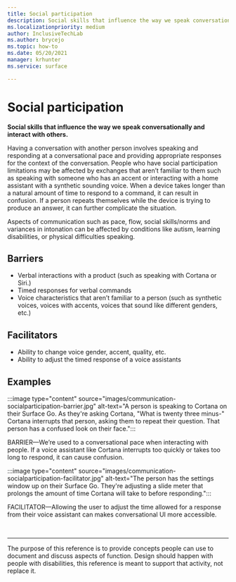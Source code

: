 ```yaml
---
title: Social participation
description: Social skills that influence the way we speak conversationally and interact with others
ms.localizationpriority: medium
author: InclusiveTechLab
ms.author: brycejo 
ms.topic: how-to
ms.date: 05/20/2021
manager: krhunter
ms.service: surface

---
```


# Social participation

**Social skills that influence the way we speak conversationally and interact with others.**

Having a conversation with another person involves speaking and responding at a conversational pace and providing appropriate responses for the context of the conversation. People who have social participation limitations may be affected by exchanges that aren’t familiar to them such as speaking with someone who has an accent or interacting with a home assistant with a synthetic sounding voice. When a device takes longer than a natural amount of time to respond to a command, it can result in confusion. If a person repeats themselves while the device is trying to produce an answer, it can further complicate the situation.

Aspects of communication such as pace, flow, social skills/norms and variances in intonation can be affected by conditions like autism, learning disabilities, or physical difficulties speaking.

## Barriers
* Verbal interactions with a product (such as speaking with Cortana or Siri.)​
* Timed responses for verbal commands​
* Voice characteristics that aren’t familiar to a person (such as synthetic voices, voices with accents, voices that sound like different genders, etc.)​

## Facilitators
* Ability to change voice gender, accent, quality, etc.​
* Ability to adjust the timed response of a voice assistant​s

## Examples

:::image type="content" source="images/communication-socialparticipation-barrier.jpg" alt-text="A person is speaking to Cortana on their Surface Go. As they're asking Cortana, &quot;What is twenty three minus-&quot; Cortana interrupts that person, asking them to repeat their question. That person has a confused look on their face.":::

BARRIER—We’re used to a conversational pace when interacting with people. If a voice assistant like Cortana interrupts too quickly or takes too long to respond, it can cause confusion.

:::image type="content" source="images/communication-socialparticipation-facilitator.jpg" alt-text="The person has the settings window up on their Surface Go. They're adjusting a slide meter that prolongs the amount of time Cortana will take to before responding.":::

FACILITATOR—Allowing the user to adjust the time allowed for a response from their voice assistant can makes conversational UI more accessible. 

&nbsp;

[comment]: # (Footer statement)
___
The purpose of this reference is to provide concepts people can use to document and discuss aspects of function. Design should happen with people with disabilities, this reference is meant to support that activity, not replace it. 
